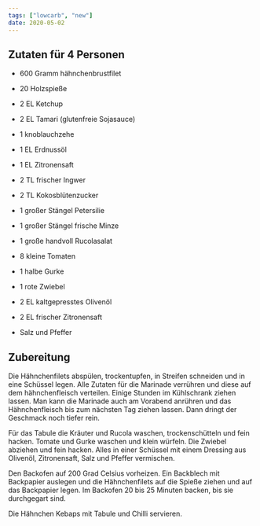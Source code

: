 ```yaml
---
tags: ["lowcarb", "new"]
date: 2020-05-02
---
```


## Zutaten für 4 Personen
- 600 Gramm hähnchenbrustfilet
- 20 Holzspieße

- 2 EL Ketchup
- 2 EL Tamari (glutenfreie Sojasauce)
- 1 knoblauchzehe
- 1 EL Erdnussöl
- 1 EL Zitronensaft
- 2 TL frischer Ingwer
- 2 TL Kokosblütenzucker

- 1 großer Stängel Petersilie
- 1 großer Stängel frische Minze
- 1 große handvoll Rucolasalat
- 8 kleine Tomaten
- 1 halbe Gurke
- 1 rote Zwiebel
- 2 EL kaltgepresstes Olivenöl
- 2 EL frischer Zitronensaft
- Salz und Pfeffer

## Zubereitung
Die Hähnchenfilets abspülen, trockentupfen, in Streifen schneiden und in eine Schüssel legen. Alle Zutaten für die Marinade verrühren und diese auf dem hähnchenfleisch verteilen. Einige Stunden im Kühlschrank ziehen lassen. Man kann die Marinade auch am Vorabend anrühren und das Hähnchenfleisch bis zum nächsten Tag ziehen lassen. Dann dringt der Geschmack noch tiefer rein.

Für das Tabule die Kräuter und Rucola waschen, trockenschütteln und fein hacken. Tomate und Gurke waschen und klein würfeln. Die Zwiebel abziehen und fein hacken. Alles in einer Schüssel mit einem Dressing aus Olivenöl, Zitronensaft, Salz und Pfeffer vermischen.

Den Backofen auf 200 Grad Celsius vorheizen. Ein Backblech mit Backpapier auslegen und die Hähnchenfilets auf die Spieße ziehen und auf das Backpapier legen. Im Backofen 20 bis 25 Minuten backen, bis sie durchgegart sind.

Die Hähnchen Kebaps mit Tabule und Chilli servieren.
